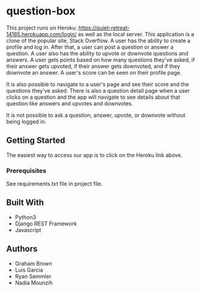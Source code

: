 # question-box

This project runs on Heroku: https://quiet-retreat-14165.herokuapp.com/login/
as well as the local server. This application is a clone of the popular site, Stack Overflow. A user has the ability to create a profile and log in. After that, a user can post a question or answer a question. A user also has the ability to upvote or downvote questions and answers. A user gets points based on how many questions they've asked, if their answer gets upvoted, if their answer gets downvoted, and if they downvote an answer. A user's score can be seen on their profile page.

It is also possible to navigate to a user's page and see their score and the questions they've asked. There is also a question detail page when a user clicks on a question and the app will navigate to see details about that question like answers and upvotes and downvotes.

It is not possible to ask a question, answer, upvote, or downvote without being logged in.

## Getting Started

The easiest way to access our app is to click on the Heroku link above.

### Prerequisites

See requirements.txt file in project file.


## Built With

* Python3
* Django REST Framework
* Javascript

## Authors

* Graham Brown
* Luis Garcia
* Ryan Semmler
* Nadia Mounzih

